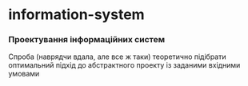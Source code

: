 # information-system
### Проектування інформаційних систем
Спроба (наврядчи вдала, але все ж таки) теоретично підібрати оптимальний підхід до абстрактного проекту із заданими вхідними умовами
